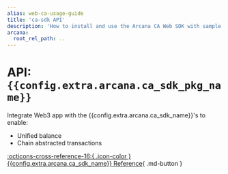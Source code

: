 ```yaml
---
alias: web-ca-usage-guide
title: 'ca-sdk API'
description: 'How to install and use the Arcana CA Web SDK with sample code and references.'
arcana:
  root_rel_path: ..
---
```


# API: `{{config.extra.arcana.ca_sdk_pkg_name}}`

Integrate Web3 app with the {{config.extra.arcana.ca_sdk_name}}'s to enable:

* Unified balance
* Chain abstracted transactions

[:octicons-cross-reference-16:{ .icon-color } {{config.extra.arcana.ca_sdk_name}}
Reference]({{config.extra.arcana.ca_sdk_ref_url}}){ .md-button }
